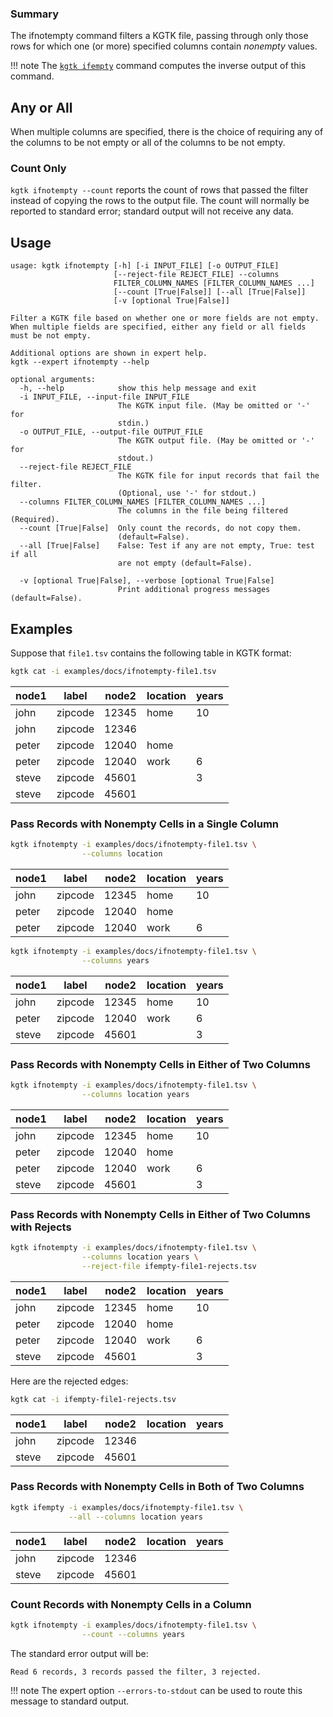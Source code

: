 ### Summary

The ifnotempty command filters a KGTK file, passing through only those rows
for which one (or more) specified columns contain *nonempty* values.

!!! note
    The [`kgtk ifempty`](../ifempty/) command computes the inverse output of this command.

## Any or All

When multiple columns are specified, there is the choice of requiring any of the
columns to be not empty or all of the columns to be not empty.

### Count Only

`kgtk ifnotempty --count` reports the count of rows that passed the filter instead of
copying the rows to the output file.  The count will normally be reported to
standard error;  standard output will not receive any data.

## Usage

```
usage: kgtk ifnotempty [-h] [-i INPUT_FILE] [-o OUTPUT_FILE]
                       [--reject-file REJECT_FILE] --columns
                       FILTER_COLUMN_NAMES [FILTER_COLUMN_NAMES ...]
                       [--count [True|False]] [--all [True|False]]
                       [-v [optional True|False]]

Filter a KGTK file based on whether one or more fields are not empty. When multiple fields are specified, either any field or all fields must be not empty.

Additional options are shown in expert help.
kgtk --expert ifnotempty --help

optional arguments:
  -h, --help            show this help message and exit
  -i INPUT_FILE, --input-file INPUT_FILE
                        The KGTK input file. (May be omitted or '-' for
                        stdin.)
  -o OUTPUT_FILE, --output-file OUTPUT_FILE
                        The KGTK output file. (May be omitted or '-' for
                        stdout.)
  --reject-file REJECT_FILE
                        The KGTK file for input records that fail the filter.
                        (Optional, use '-' for stdout.)
  --columns FILTER_COLUMN_NAMES [FILTER_COLUMN_NAMES ...]
                        The columns in the file being filtered (Required).
  --count [True|False]  Only count the records, do not copy them.
                        (default=False).
  --all [True|False]    False: Test if any are not empty, True: test if all
                        are not empty (default=False).

  -v [optional True|False], --verbose [optional True|False]
                        Print additional progress messages (default=False).
```

## Examples

Suppose that `file1.tsv` contains the following table in KGTK format:

```bash
kgtk cat -i examples/docs/ifnotempty-file1.tsv
```

| node1 | label | node2 | location | years |
| -- | -- | -- | -- | -- |
| john | zipcode | 12345 | home | 10 |
| john | zipcode | 12346 |  |  |
| peter | zipcode | 12040 | home |  |
| peter | zipcode | 12040 | work | 6 |
| steve | zipcode | 45601 |  | 3 |
| steve | zipcode | 45601 |  |  |

### Pass Records with Nonempty Cells in a Single Column

```bash
kgtk ifnotempty -i examples/docs/ifnotempty-file1.tsv \
                --columns location
```

| node1 | label | node2 | location | years |
| -- | -- | -- | -- | -- |
| john | zipcode | 12345 | home | 10 |
| peter | zipcode | 12040 | home |  |
| peter | zipcode | 12040 | work | 6 |

```bash
kgtk ifnotempty -i examples/docs/ifnotempty-file1.tsv \
                --columns years
```

| node1 | label | node2 | location | years |
| -- | -- | -- | -- | -- |
| john | zipcode | 12345 | home | 10 |
| peter | zipcode | 12040 | work | 6 |
| steve | zipcode | 45601 |  | 3 |

### Pass Records with Nonempty Cells in Either of Two Columns

```bash
kgtk ifnotempty -i examples/docs/ifnotempty-file1.tsv \
                --columns location years
```

| node1 | label | node2 | location | years |
| -- | -- | -- | -- | -- |
| john | zipcode | 12345 | home | 10 |
| peter | zipcode | 12040 | home |  |
| peter | zipcode | 12040 | work | 6 |
| steve | zipcode | 45601 |  | 3 |

### Pass Records with Nonempty Cells in Either of Two Columns with Rejects

```bash
kgtk ifnotempty -i examples/docs/ifnotempty-file1.tsv \
                --columns location years \
                --reject-file ifempty-file1-rejects.tsv
```

| node1 | label | node2 | location | years |
| -- | -- | -- | -- | -- |
| john | zipcode | 12345 | home | 10 |
| peter | zipcode | 12040 | home |  |
| peter | zipcode | 12040 | work | 6 |
| steve | zipcode | 45601 |  | 3 |

Here are the rejected edges:

```bash
kgtk cat -i ifempty-file1-rejects.tsv
```

| node1 | label | node2 | location | years |
| -- | -- | -- | -- | -- |
| john | zipcode | 12346 |  |  |
| steve | zipcode | 45601 |  |  |

### Pass Records with Nonempty Cells in Both of Two Columns

```bash
kgtk ifempty -i examples/docs/ifnotempty-file1.tsv \
             --all --columns location years
```

| node1 | label | node2 | location | years |
| -- | -- | -- | -- | -- |
| john | zipcode | 12346 |  |  |
| steve | zipcode | 45601 |  |  |

### Count Records with Nonempty Cells in a Column

```bash
kgtk ifnotempty -i examples/docs/ifnotempty-file1.tsv \
                --count --columns years
```

The standard error output will be:

    Read 6 records, 3 records passed the filter, 3 rejected.

!!! note
    The expert option `--errors-to-stdout` can be used to route this message to standard output.
